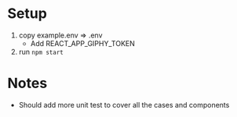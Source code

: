 # Setup

1. copy example.env => .env
    - Add  REACT_APP_GIPHY_TOKEN
2. run `npm start`


# Notes

- Should add more unit test to cover all the cases and components